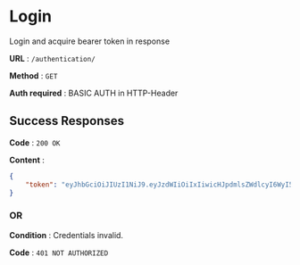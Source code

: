 # Login

Login and acquire bearer token in response

**URL** : `/authentication/`

**Method** : `GET`

**Auth required** : BASIC AUTH in HTTP-Header

## Success Responses

**Code** : `200 OK`

**Content** :  
```json  
{
	"token": "eyJhbGciOiJIUzI1NiJ9.eyJzdWIiOiIxIiwicHJpdmlsZWdlcyI6WyI5ODQxMjUxMC02ZGNjLTQxNzEtYjNjOS05Y2YzNjYzNDYwZGQiLCJhYTkzZjNhNS0wMzE5LTQzMGItYjMwNS0yMzYwZjU4YzA1M2EiXSwidXNlcm5hbWUiOiJUZXN0dXNlcjIiLCJpYXQiOjE1MTUyNTg0NDQsImV4cCI6MTUxNTI2MTE0NCwianRpIjoiQzdXQmZlUkg2NDJ5WjlHRXVmTndIZyJ9.Fe_QvRD2sP3UWP7dRvU-NAQAYsfUpIcdMyc7Lt9r_n0"
}
```

### OR

**Condition** : Credentials invalid.

**Code** : `401 NOT AUTHORIZED`

